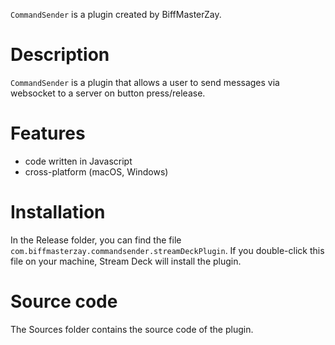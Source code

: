 
`CommandSender` is a plugin created by BiffMasterZay.


# Description

`CommandSender` is a plugin that allows a user to send messages via websocket to a server on button press/release.


# Features

- code written in Javascript
- cross-platform (macOS, Windows)

# Installation

In the Release folder, you can find the file `com.biffmasterzay.commandsender.streamDeckPlugin`. If you double-click this file on your machine, Stream Deck will install the plugin.


# Source code

The Sources folder contains the source code of the plugin.
